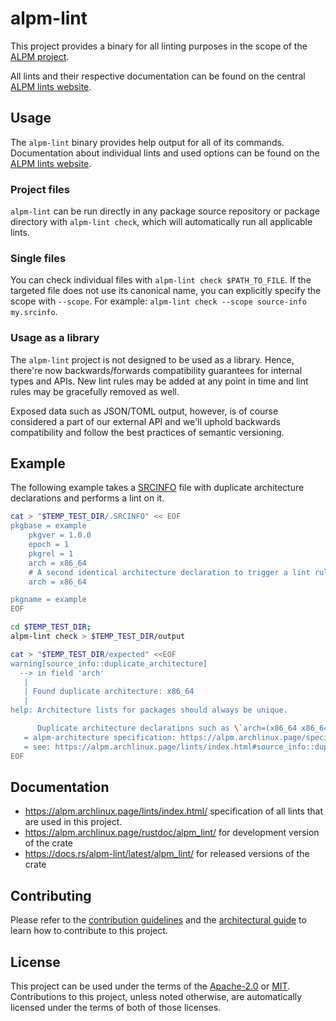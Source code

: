 # alpm-lint

This project provides a binary for all linting purposes in the scope of the [ALPM project].

All lints and their respective documentation can be found on the central [ALPM lints website].

## Usage

The `alpm-lint` binary provides help output for all of its commands.
Documentation about individual lints and used options can be found on the [ALPM lints website].

### Project files

`alpm-lint` can be run directly in any package source repository or package directory with `alpm-lint check`, which will automatically run all applicable lints.

### Single files

You can check individual files with `alpm-lint check $PATH_TO_FILE`.
If the targeted file does not use its canonical name, you can explicitly specify the scope with `--scope`. For example: `alpm-lint check --scope source-info my.srcinfo`.

### Usage as a library

The `alpm-lint` project is not designed to be used as a library.
Hence, there're now backwards/forwards compatibility guarantees for internal types and APIs.
New lint rules may be added at any point in time and lint rules may be gracefully removed as well.

Exposed data such as JSON/TOML output, however, is of course considered a part of our external API and we'll uphold backwards compatibility and follow the best practices of semantic versioning.

## Example

<!--
```bash
# Create a temporary directory for testing.
export TEMP_TEST_DIR="$(mktemp --directory --suffix '.')"

# Prevent this script from crashing when alpm-lint exits with status code `1`.
set +e
```
-->

The following example takes a [SRCINFO] file with duplicate architecture declarations and performs a lint on it.

```bash
cat > "$TEMP_TEST_DIR/.SRCINFO" << EOF
pkgbase = example
    pkgver = 1.0.0
    epoch = 1
    pkgrel = 1
    arch = x86_64
    # A second identical architecture declaration to trigger a lint rule.
    arch = x86_64

pkgname = example
EOF

cd $TEMP_TEST_DIR;
alpm-lint check > $TEMP_TEST_DIR/output

cat > "$TEMP_TEST_DIR/expected" <<EOF
warning[source_info::duplicate_architecture]
  --> in field 'arch'
   |
   | Found duplicate architecture: x86_64
   |
help: Architecture lists for packages should always be unique.

      Duplicate architecture declarations such as \`arch=(x86_64 x86_64)\` are ignored.
   = alpm-architecture specification: https://alpm.archlinux.page/specifications/alpm-architecture.7.html
   = see: https://alpm.archlinux.page/lints/index.html#source_info::duplicate_architecture
EOF
```

<!--
```bash
diff --ignore-trailing-space "$TEMP_TEST_DIR/output" "$TEMP_TEST_DIR/expected"
```
-->

## Documentation

- <https://alpm.archlinux.page/lints/index.html/> specification of all lints that are used in this project.
- <https://alpm.archlinux.page/rustdoc/alpm_lint/> for development version of the crate
- <https://docs.rs/alpm-lint/latest/alpm_lint/> for released versions of the crate

## Contributing

Please refer to the [contribution guidelines] and the [architectural guide] to learn how to contribute to this project.

## License

This project can be used under the terms of the [Apache-2.0] or [MIT].
Contributions to this project, unless noted otherwise, are automatically licensed under the terms of both of those licenses.

[ALPM project]: https://alpm.archlinux.page/
[ALPM lints website]: https://alpm.archlinux.page/lints/index.html
[SRCINFO]: https://alpm.archlinux.page/specifications/SRCINFO.5.html
[architectural guide]: ARCHITECTURE.md
[contribution guidelines]: CONTRIBUTING.md
[Apache-2.0]: ../LICENSES/Apache-2.0.txt
[MIT]: ../LICENSES/MIT.txt
